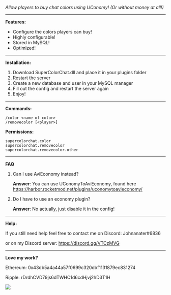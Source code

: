 *Allow players to buy chat colors using UConomy! (Or without money at all!)*

---

**Features:**

* Configure the colors players can buy!
* Highly configurable!
* Stored in MySQL!
* Optimized!

---

**Installation:**

1. Download SuperColorChat.dll and place it in your plugins folder
2. Restart the server
3. Create a new database and user in your MySQL manager
4. Fill out the config and restart the server again
5. Enjoy!

---

**Commands:**

	/color <name of color>
	/removecolor [<player>]

**Permissions:**
	
	supercolorchat.color
	supercolorchat.removecolor
	supercolorchat.removecolor.other
	
---

**FAQ**

1. Can I use AviEconomy instead?

	**Answer**: You can use UConomyToAviEconomy, found here
   https://harbor.rocketmod.net/plugins/uconomytoavieconomy/

2. Do I have to use an economy plugin?

	**Answer**: No actually, just disable it in the config!
   
---

**Help:**

If you still need help feel free to contact me on Discord: Johnanater#6836

or on my Discord server: https://discord.gg/VTCzMVG

---	

**Love my work?**

Ethereum: 0x43db5a4a44a57f0699c320dbf1131879ec831274

Ripple: rDrdhCVD79js6dTWHC1d6cdHjvj2hD3T1H

[![](https://www.paypalobjects.com/webstatic/en_US/btn/btn_donate_cc_147x47.png)](https://www.paypal.com/cgi-bin/webscr?cmd=_s-xclick&hosted_button_id=7QEHYC457X5SW)
